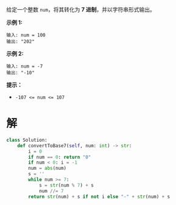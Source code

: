 给定一个整数 `num`，将其转化为 **7 进制**，并以字符串形式输出。

 

**示例 1:**

```
输入: num = 100
输出: "202"
```

**示例 2:**

```
输入: num = -7
输出: "-10"
```

 

**提示：**

- `-107 <= num <= 107`

# 解

```python
class Solution:
    def convertToBase7(self, num: int) -> str:
        i = 0
        if num == 0: return "0"
        if num < 0: i = -1
        num = abs(num)
        s = ''
        while num >= 7:
            s = str(num % 7) + s
            num //= 7
        return str(num) + s if not i else "-" + str(num) + s
```

